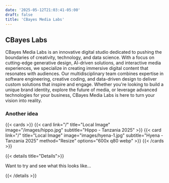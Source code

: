 ```yaml
---
date: '2025-05-12T21:03:41-05:00'
draft: false
title: 'CBayes Media Labs' 
---
```




## CBayes Labs 
CBayes Media Labs is an innovative digital studio dedicated to pushing the boundaries of creativity, technology, and data science. With a focus on cutting-edge generative design, AI-driven solutions, and interactive media experiences, we specialize in creating immersive digital content that resonates with audiences. Our multidisciplinary team combines expertise in software engineering, creative coding, and data-driven design to deliver custom solutions that inspire and engage. Whether you're looking to build a unique brand identity, explore the future of media, or leverage advanced technologies for your business, CBayes Media Labs is here to turn your vision into reality.

### Another idea

{{< cards >}}
  {{< card link="/" title="Local Image" image="/images/hippo.jpg" subtitle="Hippo - Tanzania 2025" >}}
  {{< card link="/" title="Local Image" image="images/hyena-1.jpg" subtitle="Hyena - Tanzania 2025" method="Resize" options="600x q80 webp" >}}
{{< /cards >}}


{{< details title="Details">}}

Want to try and see what this looks like...

{{< /details >}}

